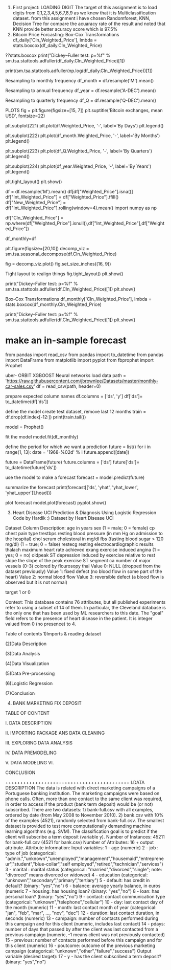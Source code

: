 1. First project: LOADING DIGIT 
The target of this assignment is to load digits from 0,1,2,3,4,5,6,7,8,9 as we knew that it is Multiclassification dataset.
from this assignment i have chosen Randomforest, KNN, Decision Tree for compare the acuaracy rate of the result and noted that KNN provide better acuracy score which is 97.5% 
2. Bitcoin Price Forcasting: Box-Cox Transformations
df_daily['Cln_Weighted_Price'], lmbda = stats.boxcox(df_daily.Cln_Weighted_Price)

??stats.boxcox
print("Dickey–Fuller test: p=%f" % sm.tsa.stattools.adfuller(df_daily.Cln_Weighted_Price)[1])

print(sm.tsa.stattools.adfuller(np.log(df_daily.Cln_Weighted_Price))[1])

 
 
Resampling to monthly frequency
df_month = df.resample('M').mean()

Resampling to annual frequency
df_year = df.resample('A-DEC').mean()

Resampling to quarterly frequency
df_Q = df.resample('Q-DEC').mean()

PLOTS
fig = plt.figure(figsize=[15, 7]) plt.suptitle('Bitcoin exchanges, mean USD', fontsize=22)

plt.subplot(221) plt.plot(df.Weighted_Price, '-', label='By Days') plt.legend()

plt.subplot(222) plt.plot(df_month.Weighted_Price, '-', label='By Months') plt.legend()

plt.subplot(223) plt.plot(df_Q.Weighted_Price, '-', label='By Quarters') plt.legend()

plt.subplot(224) plt.plot(df_year.Weighted_Price, '-', label='By Years') plt.legend()

plt.tight_layout()
plt.show()

df = df.resample('M').mean() df[df["Weighted_Price"].isna()] df["Int_Weighted_Price"] = df["Weighted_Price"].ffill() df["New_Weighted_Price"] = df["Int_Weighted_Price"].rolling(window=4).mean() import numpy as np

df["Cln_Weighted_Price"] = np.where(df["Weighted_Price"].isnull(),df["Int_Weighted_Price"],df["Weighted_Price"])

df_monthly=df

plt.figure(figsize=[20,10]) decomp_viz = sm.tsa.seasonal_decompose(df.Cln_Weighted_Price)

fig = decomp_viz.plot() fig.set_size_inches((16, 9))

Tight layout to realign things
fig.tight_layout() plt.show()

print("Dickey–Fuller test: p=%f" % sm.tsa.stattools.adfuller(df.Cln_Weighted_Price)[1]) plt.show()

Box-Cox Transformations
df_monthly['Cln_Weighted_Price'], lmbda = stats.boxcox(df_monthly.Cln_Weighted_Price)

print("Dickey–Fuller test: p=%f" % sm.tsa.stattools.adfuller(df.Cln_Weighted_Price)[1]) plt.show()

# make an in-sample forecast
from pandas import read_csv
from pandas import to_datetime
from pandas import DataFrame
from matplotlib import pyplot
from fbprophet import Prophet

uber- ORBIT
XGBOOST
Neural networks
load data
path = 'https://raw.githubusercontent.com/jbrownlee/Datasets/master/monthly-car-sales.csv' df = read_csv(path, header=0)

prepare expected column names
df.columns = ['ds', 'y'] df['ds']= to_datetime(df['ds'])

define the model
create test dataset, remove last 12 months
train = df.drop(df.index[-12:]) print(train.tail())

model = Prophet()

fit the model
model.fit(df_monthly)

define the period for which we want a prediction
future = list() for i in range(1, 13): date = '1968-%02d' % i future.append([date])

future = DataFrame(future) future.columns = ['ds'] future['ds']= to_datetime(future['ds'])

use the model to make a forecast
forecast = model.predict(future)

summarize the forecast
print(forecast[['ds', 'yhat', 'yhat_lower', 'yhat_upper']].head())

plot forecast
model.plot(forecast) pyplot.show()

3. Heart Disease UCI Prediction & Diagnosis
Using Logistic Regression Code by Hardik :) Dataset by Heart Disease UCI

Dataset Column Description: age in years sex (1 = male; 0 = female) cp chest pain type trestbps resting blood pressure (in mm Hg on admission to the hospital) chol serum cholestoral in mg/dl fbs (fasting blood sugar > 120 mg/dl) (1 = true; 0 = false) restecg resting electrocardiographic results thalach maximum heart rate achieved exang exercise induced angina (1 = yes; 0 = no) oldpeak ST depression induced by exercise relative to rest slope the slope of the peak exercise ST segment ca number of major vessels (0-3) colored by flourosopy thal Value 0: NULL (dropped from the dataset previously) Value 1: fixed defect (no blood flow in some part of the heart) Value 2: normal blood flow Value 3: reversible defect (a blood flow is observed but it is not normal)

target 1 or 0

Context: This database contains 76 attributes, but all published experiments refer to using a subset of 14 of them. In particular, the Cleveland database is the only one that has been used by ML researchers to this date. The "goal" field refers to the presence of heart disease in the patient. It is integer valued from 0 (no presence) to 4.

Table of contents
1)Imports & reading dataset

(2)Data Description

(3)Data Analysis

(4)Data Visualization

(5)Data Pre-processing

(6)Logistic Regression

(7)Conclusion

4. BANK MARKETING FIX DEPOSIT
   
TABLE OF CONTENT

I. DATA DESCRIPTION 

II. IMPORTING PACKAGE ANS DATA CLEANING 

III. EXPLORING DATA ANALYSIS 

IV. DATA PREMODELING 

V. DATA MODELING VI. 

CONCLUSION 

++++++++++++++++++++++++++++++++++++++++++ 
I.DATA DESCRIPTION The data is related with direct marketing campaigns of a Portuguese banking institution. The marketing campaigns were based on phone calls. Often, more than one contact to the same client was required, in order to access if the product (bank term deposit) would be (or not) subscribed. There are two datasets: 1) bank-full.csv with all examples, ordered by date (from May 2008 to November 2010). 2) bank.csv with 10% of the examples (4521), randomly selected from bank-full.csv. The smallest dataset is provided to test more computationally demanding machine learning algorithms (e.g. SVM). The classification goal is to predict if the client will subscribe a term deposit (variable y). Number of Instances: 45211 for bank-full.csv (4521 for bank.csv) Number of Attributes: 16 + output attribute. Attribute information: Input variables: 1 - age (numeric) 2 - job : type of job (categorical: "admin.","unknown","unemployed","management","housemaid","entrepreneur","student","blue-collar","self employed","retired","technician","services") 3 - marital : marital status (categorical: "married","divorced","single"; note: "divorced" means divorced or widowed) 4 - education (categorical: "unknown","secondary","primary","tertiary") 5 - default: has credit in default? (binary: "yes","no") 6 - balance: average yearly balance, in euros (numeric 7 - housing: has housing loan? (binary: "yes","no") 8 - loan: has personal loan? (binary: "yes","no") 9 - contact: contact communication type (categorical: "unknown","telephone","cellular") 10 - day: last contact day of the month (numeric) 11 - month: last contact month of year (categorical: "jan", "feb", "mar", ..., "nov", "dec") 12 - duration: last contact duration, in seconds (numeric) 13 - campaign: number of contacts performed during this campaign and for this client (numeric, includes last contact) 14 - pdays: number of days that passed by after the client was last contacted from a previous campaign (numeric, -1 means client was not previously contacted) 15 - previous: number of contacts performed before this campaign and for this client (numeric) 16 - poutcome: outcome of the previous marketing campaign (categorical: "unknown","other","failure","success") Output variable (desired target): 17 - y - has the client subscribed a term deposit? (binary: "yes","no")
